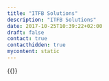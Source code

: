 ```yaml
---
title: "ITFB Solutions"
description: "ITFB Solutions"
date: 2017-10-25T10:39:22+02:00
draft: false
contact: true
contacthidden: true
mycontent: static
---
```

{{<partner-single
company="ITFB Solutions"
type="si"
website="http://www.itfbgroup.ru/"
countrycode="RU"
city="Moscow"
description="We ITFB Solutions, always thinking how to increase the business efficiency of our clients through the implementation of high-quality and modern IT solutions.We specialize in the implementation of CRM systems, as part of the implementations that we develop UI/UX solutions, to make our solutions more convenient for the clienrs"
siregion="emea"
level="basic"
logo="//images.ctfassets.net/vpidbgnakfvf/3b6Q5cPoOKt6bjLHn6vvEf/4a8d2d344916841c5432775169e26a07/itfb_solutions_logo.jpeg">}}